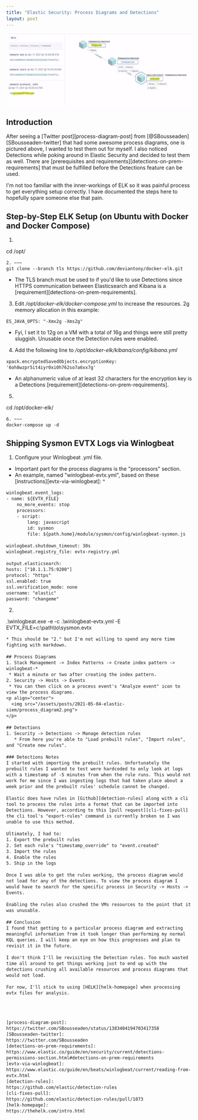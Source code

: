 ```yaml
---
title: "Elastic Security: Process Diagrams and Detections" 
layout: post
---
```


<p align="center">
  <img src="/assets/posts/2021-05-04-elastic-siem/twitter_process_diagram.png">
</p>

## Introduction
After seeing a [Twitter post][process-diagram-post] from [@SBousseaden][SBousseaden-twitter] that had some awesome process diagrams, one is pictured above, I wanted to test them out for myself. I also noticed Detections while poking around in Elastic Security and decided to test them as well. There are [prerequisites and requirements][detections-on-prem-requirements] that must be fulfilled before the Detections feature can be used. 

I'm not too familiar with the inner-workings of ELK so it was painful process to get everything setup correctly. I have documented the steps here to hopefully spare someone else that pain.

## Step-by-Step ELK Setup (on Ubuntu with Docker and Docker Compose)
1. ~~~
cd /opt/
~~~
2. ~~~
git clone --branch tls https://github.com/deviantony/docker-elk.git
~~~
* The TLS branch must be used to if you'd like to use Detections since HTTPS communication between Elasticsearch and Kibana is a [requirement][detections-on-prem-requirements].
3. Edit */opt/docker-elk/docker-compose.yml* to increase the resources. 2g memory allocation in this example:
~~~
ES_JAVA_OPTS: "-Xmx2g -Xms2g"
~~~
* Fyi, I set it to 12g on a VM with a total of 16g and things were still pretty sluggish. Unusable once the Detection rules were enabled.
4. Add the following line to */opt/docker-elk/kibana/config/kibana.yml*
~~~
xpack.encryptedSavedObjects.encryptionKey: '6oh8wzpr5it4iyr0xi0h762so7a6xx7g'
~~~
* An alphanumeric value of at least 32 characters for the encryption key is a Detections [requirement][detections-on-prem-requirements].
5. ~~~
cd /opt/docker-elk/
~~~
6. ~~~
docker-compose up -d
~~~

## Shipping Sysmon EVTX Logs via Winlogbeat
1. Configure your Winlogbeat .yml file.
* Important part for the process diagrams is the "processors" section.
* An example, named "winlogbeat-evtx.yml", based on these [instructions][evtx-via-winlogbeat]:
^
~~~
winlogbeat.event_logs:
- name: ${EVTX_FILE}
    no_more_events: stop
    processors:
    - script:
        lang: javascript
        id: sysmon
        file: ${path.home}/module/sysmon/config/winlogbeat-sysmon.js

winlogbeat.shutdown_timeout: 30s
winlogbeat.registry_file: evtx-registry.yml

output.elasticsearch:
hosts: ["10.1.1.75:9200"]
protocol: "https"
ssl.enabled: true
ssl.verification_mode: none
username: "elastic"
password: "changeme"
~~~
2. ~~~
.\winlogbeat.exe -e -c .\winlogbeat-evtx.yml -E EVTX_FILE=c:\path\to\sysmon.evtx
~~~
* This should be "2." but I'm not willing to spend any more time fighting with markdown.

## Process Diagrams 
1. Stack Management -> Index Patterns -> Create index pattern -> winlogbeat-* 
 * Wait a minute or two after creating the index pattern.
2. Security -> Hosts -> Events
 * You can then click on a process event's "Analyze event" icon to view the process diagrams.
<p align="center">
  <img src="/assets/posts/2021-05-04-elastic-siem/process_diagram2.png">
</p>

## Detections
1. Security -> Detections -> Manage detection rules
   * From here you're able to "Load prebuilt rules", "Import rules", and "Create new rules".

### Detections Notes
I started with importing the prebuilt rules. Unfortunately the prebuilt rules I wanted to test were hardcoded to only look at logs with a timestamp of -5 minutes from when the rule runs. This would not work for me since I was ingesting logs that had taken place about a week prior and the prebuilt rules' schedule cannot be changed.

Elastic does have rules in [Github][detection-rules] along with a cli tool to process the rules into a format that can be imported into Detections. However, according to this [pull request][cli-fixes-pull] the cli tool's "export-rules" command is currently broken so I was unable to use this method.

Ultimately, I had to: 
1. Export the prebuilt rules
2. Set each rule's "timestamp_override" to "event.created"
3. Import the rules
4. Enable the rules
5. Ship in the logs

Once I was able to get the rules working, the process diagram would not load for any of the detections. To view the process diagram I would have to search for the specific process in Security -> Hosts -> Events.

Enabling the rules also crushed the VMs resources to the point that it was unusable.

## Conclusion
I found that getting to a particular process diagram and extracting meaningful information from it took longer than performing my normal KQL queries. I will keep an eye on how this progresses and plan to revisit it in the future.

I don't think I'll be revisiting the Detection rules. Too much wasted time all around to get things working just to end up with the detections crushing all available resources and process diagrams that would not load.

For now, I'll stick to using [HELK][helk-homepage] when processing evtx files for analysis.




[process-diagram-post]:                         https://twitter.com/SBousseaden/status/1383404194703417358
[SBousseaden-twitter]:                          https://twitter.com/SBousseaden
[detections-on-prem-requirements]:		        https://www.elastic.co/guide/en/security/current/detections-permissions-section.html#detections-on-prem-requirements
[evtx-via-winlogbeat]:                          https://www.elastic.co/guide/en/beats/winlogbeat/current/reading-from-evtx.html
[detection-rules]:                              https://github.com/elastic/detection-rules
[cli-fixes-pull]:                               https://github.com/elastic/detection-rules/pull/1073
[helk-homepage]:                                https://thehelk.com/intro.html